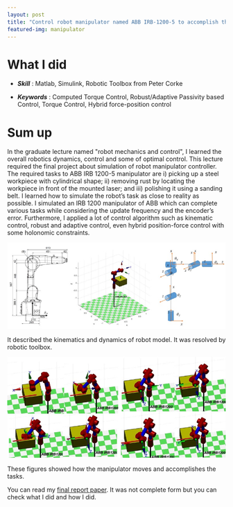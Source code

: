 ```yaml
---
layout: post
title: "Control robot manipulator named ABB IRB-1200-5 to accomplish the given task such as picking up, removing rust and polishing"
featured-img: manipulator
---
```


# What I did

- ***Skill*** : Matlab, Simulink, Robotic Toolbox from Peter Corke

- ***Keywords*** : Computed Torque Control, Robust/Adaptive Passivity based Control, Torque Control, Hybrid force-position control

# Sum up 

In the graduate lecture named "robot mechanics and control", I learned the overall robotics dynamics, control and some of optimal control.
This lecture required the final project about simulation of robot manipulator controller. The required tasks to ABB IRB 1200-5 manipulator are i) picking up a steel workpiece with cylindrical shape; ii) removing rust by locating the workpiece in front of the mounted laser; and iii) polishing it using a sanding belt. 
I learned how to simulate the robot’s task as close to reality as possible. I simulated an IRB 1200 manipulator of ABB which can complete various tasks while considering the update frequency and the encoder’s error. Furthermore, I applied a lot of control algorithm such as kinematic control, robust and adaptive control, even hybrid position-force control with some holonomic constraints. 

<p align="center">
  <img src="/assets/img/posts/manipulator.jpg">
</p>

It described the kinematics and dynamics of robot model. It was resolved by robotic toolbox.

<p align="center">
  <img src="/assets/img/posts/mani1.jpg">
</p>

These figures showed how the manipulator moves and accomplishes the tasks.

You can read my [final report paper](https://hotae319.github.io/assets/Hotae_Lee_FinalProject_Robot%20Mechanics.pdf). It was not complete form but you can check what I did and how I did. 

